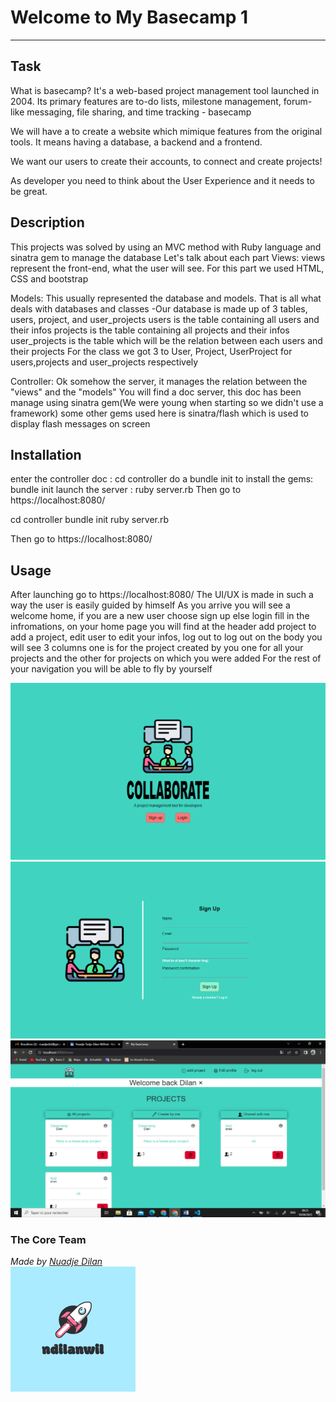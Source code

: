 # Welcome to My Basecamp 1
***

## Task
What is basecamp?
It's a web-based project management tool launched in 2004. Its primary features are to-do lists, milestone management, forum-like messaging, file sharing, and time tracking - basecamp

We will have a to create a website which mimique features from the original tools. It means having a database, a backend and a frontend.

We want our users to create their accounts, to connect and create projects!

As developer you need to think about the User Experience and it needs to be great.

## Description
This projects was solved by using an MVC method with Ruby language and sinatra gem to manage the database
Let's talk about each part
Views: views represent the front-end, what the user will see.
        For this part we used HTML, CSS and bootstrap

Models: This usually represented the database and models. That is all what deals with databases and classes
        -Our database is made up of 3 tables, users, project, and user_projects
        users is the table containing all users and their infos
        projects is the table containing all projects and their infos
        user_projects is the table which will be the relation between each users and their projects
        For the class we got 3 to User, Project, UserProject for users,projects and user_projects respectively

Controller: Ok somehow the server, it manages the relation between the "views" and the "models"
            You will find a doc server, this doc has been manage using sinatra gem(We were young when starting so we didn't use a framework)
            some other gems used here is sinatra/flash which is used to display flash messages on screen
            
## Installation
enter the controller doc : cd controller
do a bundle init to install the gems: bundle init
launch the server : ruby server.rb
Then go to https://localhost:8080/

cd controller
bundle init
ruby server.rb

Then go to https://localhost:8080/

## Usage
After launching go to https://localhost:8080/
The UI/UX is made in such a way the user is easily guided by himself
As you arrive you will see a welcome home, if you are a new user choose sign up else login
fill in the infromations, on your home page you will find at the header
add project to add a project, edit user to edit your infos, log out to log out
on the body you will see 3 columns one is for the project created by you one for all your projects and the other for projects on which you were added
For the rest of your navigation you will be able to fly by yourself

<img alt='ndilanwil' src='./controller/public/2.png'>
<img alt='ndilanwil' src='./controller/public/3.png'>
<img alt='ndilanwil' src='./controller/public/1.png'>



### The Core Team


<span><i>Made by <a href='https://www.linkedin.com/in/nuadje-todjo-dilan-wilfred-80b50b220/'>Nuadje Dilan</a></i></span>
<br>
<span><img alt='ndilanwil' src='./controller/public/4.png'></span>
